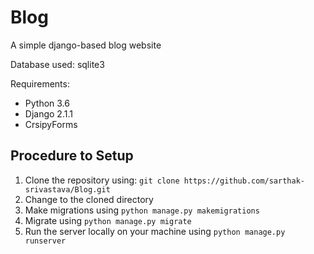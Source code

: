 # Blog
A simple django-based blog website

Database used: sqlite3

Requirements:
- Python 3.6
- Django 2.1.1
- CrsipyForms

## Procedure to Setup

1. Clone the repository using:  `git clone https://github.com/sarthak-srivastava/Blog.git`
2. Change to the cloned directory
3. Make migrations using `python manage.py makemigrations`
4. Migrate using `python manage.py migrate`
5. Run the server locally on your machine using `python manage.py runserver`


